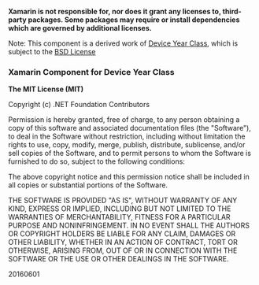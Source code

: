 **Xamarin is not responsible for, nor does it grant any licenses to, third-party packages. Some packages may require or install dependencies which are governed by additional licenses.**

Note: This component is a derived work of [Device Year Class](https://github.com/facebook/device-year-class), which is subject to the [BSD License](https://github.com/facebook/device-year-class/blob/master/LICENSE)

### Xamarin Component for Device Year Class

**The MIT License (MIT)**

Copyright (c) .NET Foundation Contributors

Permission is hereby granted, free of charge, to any person obtaining a copy of this software and associated documentation files (the "Software"), to deal in the Software without restriction, including without limitation the rights to use, copy, modify, merge, publish, distribute, sublicense, and/or sell copies of the Software, and to permit persons to whom the Software is furnished to do so, subject to the following conditions:

The above copyright notice and this permission notice shall be included in all copies or substantial portions of the Software.

THE SOFTWARE IS PROVIDED "AS IS", WITHOUT WARRANTY OF ANY KIND, EXPRESS OR IMPLIED, INCLUDING BUT NOT LIMITED TO THE WARRANTIES OF MERCHANTABILITY, FITNESS FOR A PARTICULAR PURPOSE AND NONINFRINGEMENT. IN NO EVENT SHALL THE AUTHORS OR COPYRIGHT HOLDERS BE LIABLE FOR ANY CLAIM, DAMAGES OR OTHER LIABILITY, WHETHER IN AN ACTION OF CONTRACT, TORT OR OTHERWISE, ARISING FROM, OUT OF OR IN CONNECTION WITH THE SOFTWARE OR THE USE OR OTHER DEALINGS IN THE SOFTWARE.

20160601

